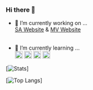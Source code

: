 ### Hi there 👋

- 🔭 I’m currently working on ...<br />
[SA Website](https://superawesome.ml/) & [MV Website](http://mysticvortex.ml/)<br /><br />

- 🌱 I’m currently learning ...<br />
<code><img height="20" src="https://mysticvortex.ml/Icons/css-3.png"></code>
<code><img height="20" src="https://mysticvortex.ml/Icons/html-5.png"></code>
<code><img height="20" src="https://mysticvortex.ml/Icons/vue.png"></code>
<code><img height="20" src="https://mysticvortex.ml/Icons/bootstrap.svg"></code>

[![Stats](https://github-readme-stats.vercel.app/api?username=Mass0070&show_icons=true&theme=synthwave&count_private=true)]

[![Top Langs](https://github-readme-stats.vercel.app/api/wakatime?username=Mass0070&layout=compact&theme=synthwave&count_private=true)]

<!--
**Mass0070/Mass0070** is a ✨ _special_ ✨ repository because its `README.md` (this file) appears on your GitHub profile.

Here are some ideas to get you started:

- 🔭 I’m currently working on ...
- 🌱 I’m currently learning ...
- 👯 I’m looking to collaborate on ...
- 🤔 I’m looking for help with ...
- 💬 Ask me about ...
- 📫 How to reach me: ...
- 😄 Pronouns: ...
- ⚡ Fun fact: ...
-->
